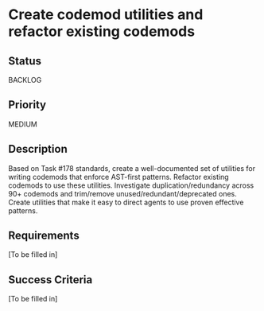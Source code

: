 # Create codemod utilities and refactor existing codemods

## Status

BACKLOG

## Priority

MEDIUM

## Description

Based on Task #178 standards, create a well-documented set of utilities for writing codemods that enforce AST-first patterns. Refactor existing codemods to use these utilities. Investigate duplication/redundancy across 90+ codemods and trim/remove unused/redundant/deprecated ones. Create utilities that make it easy to direct agents to use proven effective patterns.

## Requirements

[To be filled in]

## Success Criteria

[To be filled in]
